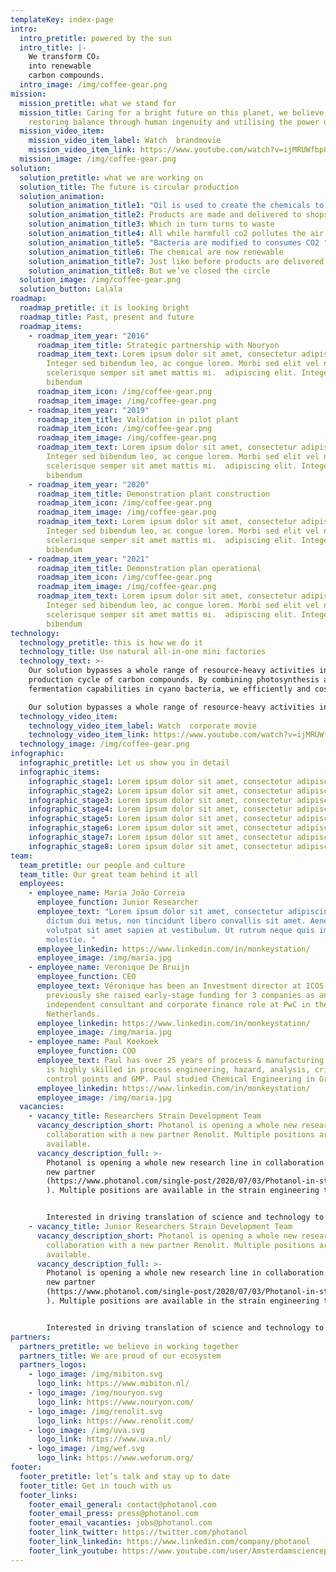 ```yaml
---
templateKey: index-page
intro:
  intro_pretitle: powered by the sun
  intro_title: |-
    We transform CO₂
    into renewable
    carbon compounds.
  intro_image: /img/coffee-gear.png
mission:
  mission_pretitle: what we stand for
  mission_title: Caring for a bright future on this planet, we believe in
    restoring balance through human ingenuity and utilising the power of nature.
  mission_video_item:
    mission_video_item_label: Watch  brandmovie
    mission_video_item_link: https://www.youtube.com/watch?v=ijMRUWfbp88
  mission_image: /img/coffee-gear.png
solution:
  solution_pretitle: what we are working on
  solution_title: The future is circular production
  solution_animation:
    solution_animation_title1: "Oil is used to create the chemicals to create products "
    solution_animation_title2: Products are made and delivered to shops
    solution_animation_title3: Which in turn turns to waste
    solution_animation_title4: All while harmfull co2 pollutes the air
    solution_animation_title5: "Bacteria are modified to consumes CO2 "
    solution_animation_title6: The chemical are now renewable
    solution_animation_title7: Just like before products are delivered
    solution_animation_title8: But we’ve closed the circle
  solution_image: /img/coffee-gear.png
  solution_button: Lalala
roadmap:
  roadmap_pretitle: it is looking bright
  roadmap_title: Past, present and future
  roadmap_items:
    - roadmap_item_year: "2016"
      roadmap_item_title: Strategic partnership with Nouryon
      roadmap_item_text: Lorem ipsum dolor sit amet, consectetur adipiscing elit.
        Integer sed bibendum leo, ac congue lorem. Morbi sed elit vel nibh
        scelerisque semper sit amet mattis mi.  adipiscing elit. Integer sed
        bibendum
      roadmap_item_icon: /img/coffee-gear.png
      roadmap_item_image: /img/coffee-gear.png
    - roadmap_item_year: "2019"
      roadmap_item_title: Validation in pilot plant
      roadmap_item_icon: /img/coffee-gear.png
      roadmap_item_image: /img/coffee-gear.png
      roadmap_item_text: Lorem ipsum dolor sit amet, consectetur adipiscing elit.
        Integer sed bibendum leo, ac congue lorem. Morbi sed elit vel nibh
        scelerisque semper sit amet mattis mi.  adipiscing elit. Integer sed
        bibendum
    - roadmap_item_year: "2020"
      roadmap_item_title: Demonstration plant construction
      roadmap_item_icon: /img/coffee-gear.png
      roadmap_item_image: /img/coffee-gear.png
      roadmap_item_text: Lorem ipsum dolor sit amet, consectetur adipiscing elit.
        Integer sed bibendum leo, ac congue lorem. Morbi sed elit vel nibh
        scelerisque semper sit amet mattis mi.  adipiscing elit. Integer sed
        bibendum
    - roadmap_item_year: "2021"
      roadmap_item_title: Demonstration plan operational
      roadmap_item_icon: /img/coffee-gear.png
      roadmap_item_image: /img/coffee-gear.png
      roadmap_item_text: Lorem ipsum dolor sit amet, consectetur adipiscing elit.
        Integer sed bibendum leo, ac congue lorem. Morbi sed elit vel nibh
        scelerisque semper sit amet mattis mi.  adipiscing elit. Integer sed
        bibendum
technology:
  technology_pretitle: this is how we do it
  technology_title: Use natural all-in-one mini factories
  technology_text: >-
    Our solution bypasses a whole range of resource-heavy activities in the
    production cycle of carbon compounds. By combining photosynthesis and
    fermentation capabilities in cyano bacteria, we efficiently and cost. 

    Our solution bypasses a whole range of resource-heavy activities in the production cycle of carbon compounds. 
  technology_video_item:
    technology_video_item_label: Watch  corporate movie
    technology_video_item_link: https://www.youtube.com/watch?v=ijMRUWfbp88
  technology_image: /img/coffee-gear.png
infographic:
  infographic_pretitle: Let us show you in detail
  infographic_items:
    infographic_stage1: Lorem ipsum dolor sit amet, consectetur adipiscing elit.
    infographic_stage2: Lorem ipsum dolor sit amet, consectetur adipiscing elit.
    infographic_stage3: Lorem ipsum dolor sit amet, consectetur adipiscing elit.
    infographic_stage4: Lorem ipsum dolor sit amet, consectetur adipiscing elit.
    infographic_stage5: Lorem ipsum dolor sit amet, consectetur adipiscing elit.
    infographic_stage6: Lorem ipsum dolor sit amet, consectetur adipiscing elit.
    infographic_stage7: Lorem ipsum dolor sit amet, consectetur adipiscing elit.
    infographic_stage8: Lorem ipsum dolor sit amet, consectetur adipiscing elit.
team:
  team_pretitle: our people and culture
  team_title: Our great team behind it all
  employees:
    - employee_name: Maria João Correia
      employee_function: Junior Researcher
      employee_text: "Lorem ipsum dolor sit amet, consectetur adipiscing elit. Proin
        dictum dui metus, non tincidunt libero convallis sit amet. Aenean
        volutpat sit amet sapien at vestibulum. Ut rutrum neque quis imperdiet
        molestie. "
      employee_linkedin: https://www.linkedin.com/in/monkeystation/
      employee_image: /img/maria.jpg
    - employee_name: Veronique De Bruijn
      employee_function: CEO
      employee_text: Véronique has been an Investment director at ICOS Capital,
        previously she raised early-stage funding for 3 companies as an
        independent consultant and corporate finance role at PwC in the
        Netherlands.
      employee_linkedin: https://www.linkedin.com/in/monkeystation/
      employee_image: /img/maria.jpg
    - employee_name: Paul Koekoek
      employee_function: COO
      employee_text: Paul has over 25 years of process & manufacturing experience and
        is highly skilled in process engineering, hazard, analysis, critical
        control points and GMP. Paul studied Chemical Engineering in Groningen.
      employee_linkedin: https://www.linkedin.com/in/monkeystation/
      employee_image: /img/maria.jpg
  vacancies:
    - vacancy_title: Researchers Strain Development Team
      vacancy_description_short: Photanol is opening a whole new research line in
        collaboration with a new partner Renolit. Multiple positions are
        available.
      vacancy_description_full: >-
        Photanol is opening a whole new research line in collaboration with a
        new partner
        (https://www.photanol.com/single-post/2020/07/03/Photanol-in-strategic-partnership-with-Renolit-SE
        ). Multiple positions are available in the strain engineering team.


        Interested in driving translation of science and technology to a commercial industrial process?  Passion for biotechnology and ready to change the world? Join the Photanol team to develop optimized cyanobacteria to produce monomers based on light and CO2. We are looking for full-time candidates to strengthen the development and execution of cyanobacterial strain engineering strategies for the (improved) production of selected products in industrial environment.
    - vacancy_title: Junior Researchers Strain Development Team
      vacancy_description_short: Photanol is opening a whole new research line in
        collaboration with a new partner Renolit. Multiple positions are
        available.
      vacancy_description_full: >-
        Photanol is opening a whole new research line in collaboration with a
        new partner
        (https://www.photanol.com/single-post/2020/07/03/Photanol-in-strategic-partnership-with-Renolit-SE
        ). Multiple positions are available in the strain engineering team.


        Interested in driving translation of science and technology to a commercial industrial process?  Passion for biotechnology and ready to change the world? Join the Photanol team to develop optimized cyanobacteria to produce monomers based on light and CO2. We are looking for full-time candidates to strengthen the development and execution of cyanobacterial strain engineering strategies for the (improved) production of selected products in industrial environment.
partners:
  partners_pretitle: we believe in working together
  partners_title: We are proud of our ecosystem
  partners_logos:
    - logo_image: /img/mibiton.svg
      logo_link: https://www.mibiton.nl/
    - logo_image: /img/nouryon.svg
      logo_link: https://www.nouryon.com/
    - logo_image: /img/renolit.svg
      logo_link: https://www.renolit.com/
    - logo_image: /img/uva.svg
      logo_link: https://www.uva.nl/
    - logo_image: /img/wef.svg
      logo_link: https://www.weforum.org/
footer:
  footer_pretitle: let’s talk and stay up to date
  footer_title: Get in touch with us
  footer_links:
    footer_email_general: contact@photanol.com
    footer_email_press: press@photanol.com
    footer_email_vacanties: jobs@photanol.com
    footer_link_twitter: https://twitter.com/photanol
    footer_link_linkedin: https://www.linkedin.com/company/photanol
    footer_link_youtube: https://www.youtube.com/user/Amsterdamsciencepark
---
```

